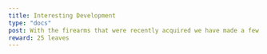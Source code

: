 ```yaml
---
title: Interesting Development
type: "docs"
post: With the firearms that were recently acquired we have made a few wonderful discoveries. We require an old relic of one of our great kings. Find a rare resource named Ezra’s Epiphany and return it to us so that we may continue our research. 
reward: 25 leaves
---
```


